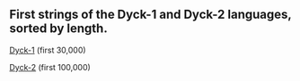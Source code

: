 ## First strings of the Dyck-1 and Dyck-2 languages, sorted by length.

[Dyck-1](dyck_1.txt) (first 30,000)

[Dyck-2](dyck_2.txt) (first 100,000)
